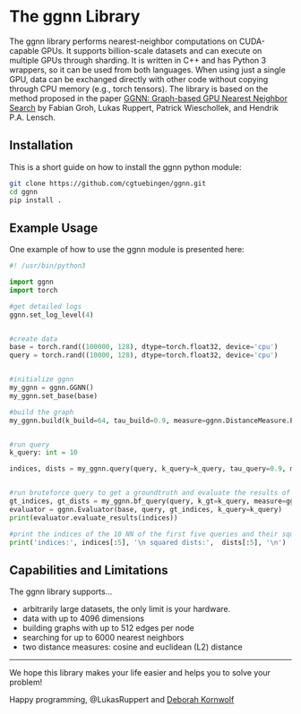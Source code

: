 # The ggnn Library
The ggnn library performs nearest-neighbor computations on CUDA-capable GPUs. It supports billion-scale datasets and can execute on multiple GPUs through sharding. It is written in C++ and has Python 3 wrappers, so it can be used from both languages. When using just a single GPU, data can be exchanged directly with other code without copying through CPU memory (e.g., torch tensors). 
The library is based on the method proposed in the paper [GGNN: Graph-based GPU Nearest Neighbor Search](https://arxiv.org/abs/1912.01059) by Fabian Groh, Lukas Ruppert, Patrick Wieschollek, and Hendrik P.A. Lensch. 

<!-- #ToDo: Insert link to docu 
For more detailed information see our [documentation]().-->

<!-- #ToDo: Sollen Leute uns kontaktieren wenn sie Probleme haben? Issues? e-mail?-->

## Installation

This is a short guide on how to install the ggnn python module:

```bash
git clone https://github.com/cgtuebingen/ggnn.git
cd ggnn
pip install .
```

<!--#ToDo: Insert link to Installation
For installation in C++, please see the [documentation]().-->

## Example Usage

One example of how to use the ggnn module is presented here:

```python
#! /usr/bin/python3

import ggnn
import torch

#get detailed logs
ggnn.set_log_level(4)


#create data
base = torch.rand((100000, 128), dtype=torch.float32, device='cpu')
query = torch.rand((10000, 128), dtype=torch.float32, device='cpu')


#initialize ggnn
my_ggnn = ggnn.GGNN()
my_ggnn.set_base(base)

#build the graph
my_ggnn.build(k_build=64, tau_build=0.9, measure=ggnn.DistanceMeasure.Euclidean)


#run query
k_query: int = 10

indices, dists = my_ggnn.query(query, k_query=k_query, tau_query=0.9, max_iterations=1000, measure=ggnn.DistanceMeasure.Euclidean)


#run bruteforce query to get a groundtruth and evaluate the results of the query
gt_indices, gt_dists = my_ggnn.bf_query(query, k_gt=k_query, measure=ggnn.DistanceMeasure.Euclidean)
evaluator = ggnn.Evaluator(base, query, gt_indices, k_query=k_query)
print(evaluator.evaluate_results(indices))

#print the indices of the 10 NN of the first five queries and their squared euclidean distances 
print('indices:', indices[:5], '\n squared dists:',  dists[:5], '\n')

```

<!--#ToDo: Insert link to Usage
For more examples in Python and in C++ see the [examples]() folder. For more information about the parameters, on how to deal with data that is already on a GPU and on how to utilize multiple GPUs, check out the [documentation](). We also provide scripts that load typical benchmark datasets.-->


## Capabilities and Limitations

The ggnn library supports...

- arbitrarily large datasets, the only limit is your hardware.
- data with up to 4096 dimensions
- building graphs with up to 512 edges per node
- searching for up to 6000 nearest neighbors
- two distance measures: cosine and euclidean (L2) distance

---
We hope this library makes your life easier and helps you to solve your problem! 

Happy programming,
@LukasRuppert and [Deborah Kornwolf](https://github.com/XDeboratti)
